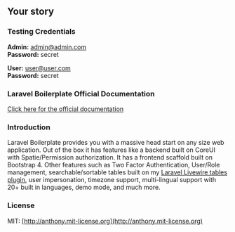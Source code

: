 ## Your story

### Testing Credentials

**Admin:** admin@admin.com  
**Password:** secret

**User:** user@user.com  
**Password:** secret

### Laravel Boilerplate Official Documentation

[Click here for the official documentation](http://laravel-boilerplate.com)

### Introduction

Laravel Boilerplate provides you with a massive head start on any size web application. Out of the box it has features like a backend built on CoreUI with Spatie/Permission authorization. It has a frontend scaffold built on Bootstrap 4. Other features such as Two Factor Authentication, User/Role management, searchable/sortable tables built on my [Laravel Livewire tables plugin](https://github.com/rappasoft/laravel-livewire-tables), user impersonation, timezone support, multi-lingual support with 20+ built in languages, demo mode, and much more.

### License

MIT: [http://anthony.mit-license.org](http://anthony.mit-license.org)